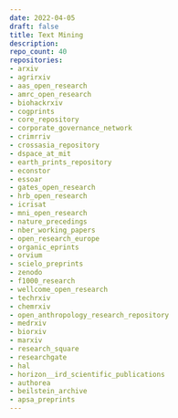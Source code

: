 ```yaml
---
date: 2022-04-05
draft: false
title: Text Mining
description:
repo_count: 40
repositories:
- arxiv
- agrirxiv
- aas_open_research
- amrc_open_research
- biohackrxiv
- cogprints
- core_repository
- corporate_governance_network
- crimrriv
- crossasia_repository
- dspace_at_mit
- earth_prints_repository
- econstor
- essoar
- gates_open_research
- hrb_open_research
- icrisat
- mni_open_research
- nature_precedings
- nber_working_papers
- open_research_europe
- organic_eprints
- orvium
- scielo_preprints
- zenodo
- f1000_research
- wellcome_open_research
- techrxiv
- chemrxiv
- open_anthropology_research_repository
- medrxiv
- biorxiv
- marxiv
- research_square
- researchgate
- hal
- horizon__ird_scientific_publications
- authorea
- beilstein_archive
- apsa_preprints
---
```



